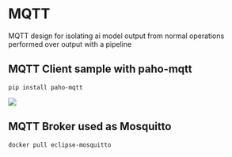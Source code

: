 # MQTT
MQTT design for isolating ai model output from normal operations performed over output with a pipeline

## MQTT Client sample with paho-mqtt

```pip install paho-mqtt```
<p><img src="images/0QErGU3GK8.png" /></p>

## MQTT Broker used as Mosquitto
```docker pull eclipse-mosquitto```


